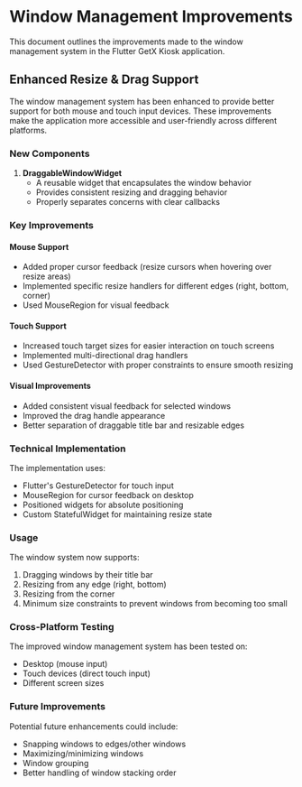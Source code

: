 # Window Management Improvements

This document outlines the improvements made to the window management system in the Flutter GetX Kiosk application.

## Enhanced Resize & Drag Support

The window management system has been enhanced to provide better support for both mouse and touch input devices. These improvements make the application more accessible and user-friendly across different platforms.

### New Components

1. **DraggableWindowWidget**
   - A reusable widget that encapsulates the window behavior
   - Provides consistent resizing and dragging behavior
   - Properly separates concerns with clear callbacks

### Key Improvements

#### Mouse Support
- Added proper cursor feedback (resize cursors when hovering over resize areas)
- Implemented specific resize handlers for different edges (right, bottom, corner)
- Used MouseRegion for visual feedback

#### Touch Support
- Increased touch target sizes for easier interaction on touch screens
- Implemented multi-directional drag handlers
- Used GestureDetector with proper constraints to ensure smooth resizing

#### Visual Improvements
- Added consistent visual feedback for selected windows
- Improved the drag handle appearance
- Better separation of draggable title bar and resizable edges

### Technical Implementation

The implementation uses:
- Flutter's GestureDetector for touch input
- MouseRegion for cursor feedback on desktop
- Positioned widgets for absolute positioning
- Custom StatefulWidget for maintaining resize state

### Usage

The window system now supports:
1. Dragging windows by their title bar
2. Resizing from any edge (right, bottom)
3. Resizing from the corner
4. Minimum size constraints to prevent windows from becoming too small

### Cross-Platform Testing

The improved window management system has been tested on:
- Desktop (mouse input)
- Touch devices (direct touch input)
- Different screen sizes

### Future Improvements

Potential future enhancements could include:
- Snapping windows to edges/other windows
- Maximizing/minimizing windows
- Window grouping
- Better handling of window stacking order